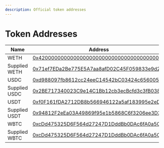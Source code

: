 ```yaml
---
description: Official token addresses
---
```


# Token Addresses



| Name          | Address                                                                                                                        |
| ------------- | ------------------------------------------------------------------------------------------------------------------------------ |
| WETH          | [0x4200000000000000000000000000000000000006](https://explorer.mode.network/address/0x4200000000000000000000000000000000000006) |
| Supplied WETH | [0x71ef7EDa2Be775E5A7aa8afD02C45F059833e9d2](https://explorer.mode.network/token/0x71ef7EDa2Be775E5A7aa8afD02C45F059833e9d2)   |
| USDC          | [0xd988097fb8612cc24eeC14542bC03424c656005](https://explorer.mode.network/token/0xd988097fb8612cc24eeC14542bC03424c656005f)    |
| Supplied USDC | [0x2BE717340023C9e14C1Bb12cb3ecBcfd3c3fB038](https://explorer.mode.network/token/0x2BE717340023C9e14C1Bb12cb3ecBcfd3c3fB038)   |
| USDT          | [0xf0F161fDA2712DB8b566946122a5af183995e2eD](https://explorer.mode.network/token/0xf0F161fDA2712DB8b566946122a5af183995e2eD)   |
| Supplied USDT | [0x94812F2eEa03A49869f95e1b5868C6f3206ee3D3](https://explorer.mode.network/token/0x94812F2eEa03A49869f95e1b5868C6f3206ee3D3)   |
| WBTC          | [0xcDd475325D6F564d27247D1DddBb0DAc6fA0a5CF](https://explorer.mode.network/address/0xcDd475325D6F564d27247D1DddBb0DAc6fA0a5CF) |
| Supplied WBTC | [0xcDd475325D6F564d27247D1DddBb0DAc6fA0a5CF](https://explorer.mode.network/token/0xcDd475325D6F564d27247D1DddBb0DAc6fA0a5CF)   |

